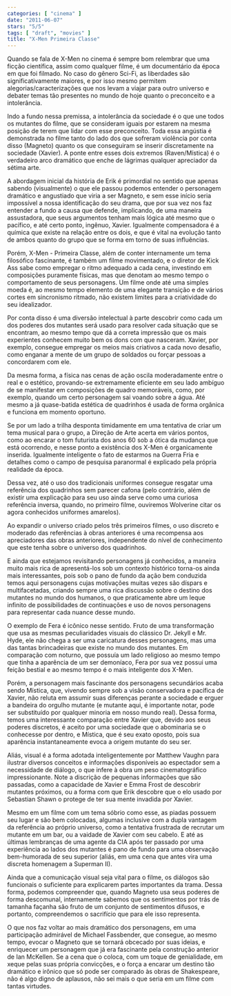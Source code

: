 ```yaml
---
categories: [ "cinema" ]
date: "2011-06-07"
stars: "5/5"
tags: [ "draft", "movies" ]
title: "X-Men Primeira Classe"
---
```

Quando se fala de X-Men no cinema é sempre bom relembrar que uma
ficção científica, assim como qualquer filme, é um documentário
da época em que foi filmado. No caso do gênero Sci-Fi, as
liberdades são significativamente maiores, e por isso mesmo permitem
alegorias/caracterizações que nos levam a viajar para outro universo
e debater temas tão presentes no mundo de hoje quanto o preconceito e
a intolerância.

Indo a fundo nessa premissa, a intolerância da sociedade é o que une
todos os mutantes do filme, que se consideram iguais por estarem na mesma
posição de terem que lidar com esse preconceito. Toda essa angústia
é demonstrada no filme tanto do lado dos que sofreram violência por
conta disso (Magneto) quanto os que conseguiram se inserir discretamente
na sociedade (Xavier). A ponte entre esses dois extremos (Raven/Mística)
é o verdadeiro arco dramático que enche de lágrimas qualquer apreciador
da sétima arte.

A abordagem inicial da história de Erik é primordial no sentido
que apenas sabendo (visualmente) o que ele passou podemos entender o
personagem dramático e angustiado que viria a ser Magneto, e sem esse
início seria impossível a nossa identificação do seu drama, que
por sua vez nos faz entender a fundo a causa que defende, implicando,
de uma maneira assustadora, que seus argumentos tenham mais lógica até
mesmo que o pacífico, e até certo ponto, ingênuo, Xavier. Igualmente
compensadora é a química que existe na relação entre os dois, e que
é vital na evolução tanto de ambos quanto do grupo que se forma em
torno de suas influências.

Porém, X-Men - Primeira Classe, além de conter internamente um tema
filosófico fascinante, é também um filme movimentado, e o diretor de
Kick Ass sabe como empregar o ritmo adequado a cada cena, investindo
em composições puramente físicas, mas que denotam ao mesmo tempo o
comportamento de seus personagens. Um filme onde até uma simples moeda
é, ao mesmo tempo elemento de uma elegante transição e de vários
cortes em sincronismo ritmado, não existem limites para a criatividade
do seu idealizador.

Por conta disso é uma diversão intelectual à parte descobrir como cada
um dos poderes dos mutantes será usado para resolver cada situação
que se encontram, ao mesmo tempo que dá a correta impressão que os
mais experientes conhecem muito bem os dons com que nasceram. Xavier,
por exemplo, consegue empregar os meios mais criativos a cada novo
desafio, como enganar a mente de um grupo de soldados ou forçar pessoas
a concordarem com ele.

Da mesma forma, a física nas cenas de ação oscila moderadamente entre
o real e o estético, provando-se extremamente eficiente em seu lado
ambíguo de se manifestar em composições de quadro memoráveis, como,
por exemplo, quando um certo personagem sai voando sobre a água. Até
mesmo a já quase-batida estética de quadrinhos é usada de forma
orgânica e funciona em momento oportuno.

Se por um lado a trilha desponta timidamente em uma tentativa de criar um
tema musical para o grupo, a Direção de Arte acerta em vários pontos,
como ao encarar o tom futurista dos anos 60 sob a ótica da mudança que
está ocorrendo, e nesse ponto a existência dos X-Men é organicamente
inserida. Igualmente inteligente o fato de estarmos na Guerra Fria e
detalhes como o campo de pesquisa paranormal é explicado pela própria
realidade da época.

Dessa vez, até o uso dos tradicionais uniformes consegue resgatar uma
referência dos quadrinhos sem parecer cafona (pelo contrário, além
de existir uma explicação para seu uso ainda serve como uma curiosa
referência inversa, quando, no primeiro filme, ouviremos Wolverine
citar os agora conhecidos uniformes amarelos).

Ao expandir o universo criado pelos três primeiros filmes, o uso discreto
e moderado das referências à obras anteriores é uma recompensa aos
apreciadores das obras anteriores, independente do nível de conhecimento
que este tenha sobre o universo dos quadrinhos.

E ainda que estejamos revisitando personagens já conhecidos, a maneira
muito mais rica de apresentá-los sob um contexto histórico torna-os
ainda mais interessantes, pois sob o pano de fundo da ação bem conduzida
temos aqui personagens cujas motivações muitas vezes são díspars
e multifacetadas, criando sempre uma rica discussão sobre o destino
dos mutantes no mundo dos humanos, o que praticamente abre um leque
infinito de possibilidades de continuações e uso de novos personagens
para representar cada nuance desse mundo.

O exemplo de Fera é icônico nesse sentido. Fruto de uma transformação
que usa as mesmas peculiaridades visuais do clássico Dr. Jekyll
e Mr. Hyde, ele não chega a ser uma caricatura desses personagens,
mas uma das tantas brincadeiras que existe no mundo dos mutantes. Em
comparação com noturno, que possuía um lado religioso ao mesmo tempo
que tinha a aparência de um ser demoníaco, Fera por sua vez possui
uma feição bestial e ao mesmo tempo é o mais inteligente dos X-Men.

Porém, a personagem mais fascinante dos personagens secundários acaba
sendo Mística, que, vivendo sempre sob a visão conservadora e pacífica
de Xavier, não reluta em assumir suas diferenças perante a sociedade e
erguer a bandeira do orgulho mutante (e mutante aqui, é importante notar,
pode ser substituído por qualquer minoria em nosso mundo real). Dessa
forma, temos uma interessante comparação entre Xavier que, devido aos
seus poderes discretos, é aceito por uma sociedade que o abominaria se
o conhecesse por dentro, e Mística, que é seu exato oposto, pois sua
aparência instantaneamente evoca a origem mutante do seu ser.

Aliás, visual é a forma adotada inteligentemente por Matthew Vaughn para
ilustrar diversos conceitos e informações disponíveis ao espectador sem
a necessidade de diálogo, o que infere à obra um peso cinematográfico
impressionante. Note a discrição de pequenas informações que são
passadas, como a capacidade de Xavier e Emma Frost de descobrir mutantes
próximos, ou a forma com que Erik descobre que o elo usado por Sebastian
Shawn o protege de ter sua mente invadida por Xavier.

Mesmo em um filme com um tema sóbrio como esse, as piadas possuem seu
lugar e são bem colocadas, algumas inclusive com a dupla vantagem da
referência ao próprio universo, como a tentativa frustrada de recrutar
um mutante em um bar, ou a vaidade de Xavier com seu cabelo. E até
as últimas lembranças de uma agente da CIA após ter passado por uma
experiência ao lados dos mutantes é pano de fundo para uma observação
bem-humorada de seu superior (aliás, em uma cena que antes vira uma
discreta homenagem a Superman II).

Ainda que a comunicação visual seja vital para o filme, os diálogos
são funcionais o suficiente para explicarem partes importantes da
trama. Dessa forma, podemos compreender que, quando Magneto usa seus
poderes de forma descomunal, internamente sabemos que os sentimentos
por trás de tamanha façanha são fruto de um conjunto de sentimentos
difusos, e portanto, compreendemos o sacrifício que para ele isso
representa.

O que nos faz voltar ao mais dramático dos personagens, em uma
participação admirável de Michael Fassbender, que consegue, ao mesmo
tempo, evocar o Magneto que se tornará obcecado por suas ideias,
e enriquecer um personagem que já era fascinante pela construção
anterior de Ian McKellen. Se a cena que o coloca, com um toque de
genialidade, em xeque pelas suas própria convicções, e o força a
encarar um destino tão dramático e irônico que só pode ser comparado
às obras de Shakespeare, não é algo digno de aplausos, não sei mais
o que seria em um filme com tantas virtudes.

